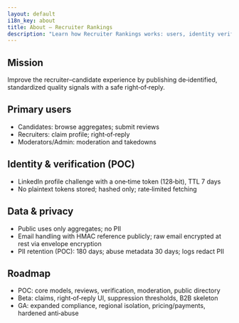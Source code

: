 ```yaml
---
layout: default
i18n_key: about
title: About — Recruiter Rankings
description: "Learn how Recruiter Rankings works: users, identity verification, policies, and roadmap."
---
```


## Mission
Improve the recruiter–candidate experience by publishing de‑identified, standardized quality signals with a safe right‑of‑reply.

## Primary users
- Candidates: browse aggregates; submit reviews
- Recruiters: claim profile; right‑of‑reply
- Moderators/Admin: moderation and takedowns

## Identity & verification (POC)
- LinkedIn profile challenge with a one‑time token (128‑bit), TTL 7 days
- No plaintext tokens stored; hashed only; rate‑limited fetching

## Data & privacy
- Public uses only aggregates; no PII
- Email handling with HMAC reference publicly; raw email encrypted at rest via envelope encryption
- PII retention (POC): 180 days; abuse metadata 30 days; logs redact PII

## Roadmap
- POC: core models, reviews, verification, moderation, public directory
- Beta: claims, right‑of‑reply UI, suppression thresholds, B2B skeleton
- GA: expanded compliance, regional isolation, pricing/payments, hardened anti‑abuse

